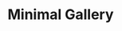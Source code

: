 ---
title: 'Minimal Gallery'
description: 'For the love of beautiful & functional websites'
link: 'https://minimal.gallery/'
imageURL: 'https://res.cloudinary.com/dc6mrv5cb/image/upload/v1718794650/personal-resources/ideas/minimal.gallery__y9dkqn_fpnzzv.webp'
---